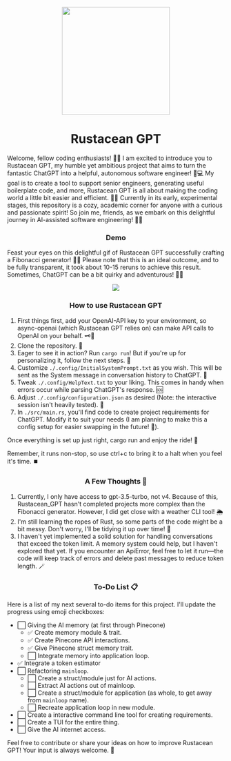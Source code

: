 <p align="center">
  <img width="250" height="250" src="https://user-images.githubusercontent.com/16275325/231887923-efc485e4-2626-44b6-86eb-e1d9a0094d46.png">
</p>
<h1 align="center">Rustacean GPT</h1>

Welcome, fellow coding enthusiasts! 🚀🤖 I am excited to introduce you to Rustacean GPT, my humble yet ambitious project that aims to turn the fantastic ChatGPT into a helpful, autonomous software engineer! 🧠💻 My goal is to create a tool to support senior engineers, generating useful boilerplate code, and more, Rustacean GPT is all about making the coding world a little bit easier and efficient. 🎉💡 Currently in its early, experimental stages, this repository is a cozy, academic corner for anyone with a curious and passionate spirit! So join me, friends, as we embark on this delightful journey in AI-assisted software engineering! 🌟🔧

<h3 align="center">Demo</h3>

Feast your eyes on this delightful gif of Rustacean GPT successfully crafting a Fibonacci generator! 🤩🎉 Please note that this is an ideal outcome, and to be fully transparent, it took about 10-15 reruns to achieve this result. Sometimes, ChatGPT can be a bit quirky and adventurous! 🤪🎢

<p align="center">
  <img src="https://user-images.githubusercontent.com/16275325/231880719-570896d0-961e-451c-b349-60634df64d1d.gif">
</p>

<h3 align="center">How to use Rustacean GPT</h3>

1. First things first, add your OpenAI-API key to your environment, so async-openai (which Rustacean GPT relies on) can make API calls to OpenAI on your behalf. 🗝️🔐
2. Clone the repository. 📁
3. Eager to see it in action? Run `cargo run`! But if you're up for personalizing it, follow the next steps. 🎨
4. Customize `./.config/InitialSystemPrompt.txt` as you wish. This will be sent as the System message in conversation history to ChatGPT. 💬
5. Tweak `./.config/HelpText.txt` to your liking. This comes in handy when errors occur while parsing ChatGPT's response. 🆘
6. Adjust `./.config/configuration.json` as desired (Note: the interactive session isn't heavily tested). 🔧
7. In `./src/main.rs`, you'll find code to create project requirements for ChatGPT. Modify it to suit your needs (I am planning to make this a config setup for easier swapping in the future! 🌟).

Once everything is set up just right, cargo run and enjoy the ride! 🎢

Remember, it runs non-stop, so use ctrl+c to bring it to a halt when you feel it's time. ⏹️

<h3 align="center">A Few Thoughts 💭</h3>

1. Currently, I only have access to gpt-3.5-turbo, not v4. Because of this, Rustacean_GPT hasn't completed projects more complex than the Fibonacci generator. However, I did get close with a weather CLI tool! 🌦️
2. I'm still learning the ropes of Rust, so some parts of the code might be a bit messy. Don't worry, I'll be tidying it up over time! 🧹
3. I haven't yet implemented a solid solution for handling conversations that exceed the token limit. A memory system could help, but I haven't explored that yet. If you encounter an ApiError, feel free to let it run—the code will keep track of errors and delete past messages to reduce token length. 🪄

<h3 align="center">To-Do List 📋</h3>

Here is a list of my next several to-do items for this project. I'll update the progress using emoji checkboxes:

- ⬜ Giving the AI memory (at first through Pinecone)
  - ✅ Create memory module & trait.
  - ✅ Create Pinecone API interactions.
  - ✅ Give Pinecone struct memory trait.
  - ⬜ Integrate memory into application loop. 
- ✅ Integrate a token estimator
- ⬜ Refactoring `mainloop`.
  - ⬜ Create a struct/module just for AI actions.
  - ⬜ Extract AI actions out of mainloop.
  - ⬜ Create a struct/module for application (as whole, to get away from `mainloop` name).
  - ⬜ Recreate application loop in new module.
- ⬜ Create a interactive command line tool for creating requirements.
- ⬜ Create a TUI for the entire thing.
- ⬜ Give the AI internet access.

Feel free to contribute or share your ideas on how to improve Rustacean GPT! Your input is always welcome. 🤗
